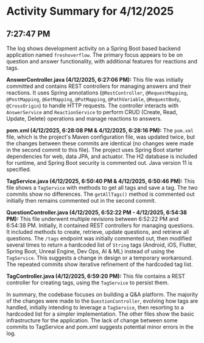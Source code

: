 # Activity Summary for 4/12/2025

## 7:27:47 PM
The log shows development activity on a Spring Boot based backend application named `freshoverflow`.  The primary focus appears to be on question and answer functionality, with additional features for reactions and tags.

**AnswerController.java (4/12/2025, 6:27:06 PM):** This file was initially committed and contains REST controllers for managing answers and their reactions.  It uses Spring annotations (`@RestController`, `@RequestMapping`, `@PostMapping`, `@GetMapping`, `@PutMapping`, `@PathVariable`, `@RequestBody`, `@CrossOrigin`) to handle HTTP requests.  The controller interacts with `AnswerService` and `ReactionService` to perform CRUD (Create, Read, Update, Delete) operations and manage reactions to answers.

**pom.xml (4/12/2025, 6:28:08 PM & 4/12/2025, 6:28:16 PM):** The `pom.xml` file, which is the project's Maven configuration file, was updated twice, but the changes between these commits are identical (no changes were made in the second commit to this file). The project uses Spring Boot starter dependencies for web, data JPA, and actuator.  The H2 database is included for runtime, and Spring Boot security is commented out.  Java version 11 is specified.

**TagService.java (4/12/2025, 6:50:40 PM & 4/12/2025, 6:50:46 PM):** This file shows a `TagService` with methods to get all tags and save a tag.  The two commits show no differences. The `getAllTags()` method is commented out initially then remains commented out in the second commit.

**QuestionController.java (4/12/2025, 6:52:22 PM - 4/12/2025, 6:54:38 PM):** This file underwent multiple revisions between 6:52:22 PM and 6:54:38 PM.  Initially, it contained REST controllers for managing questions. It included methods to create, retrieve, update questions, and retrieve all questions.  The `/tags` endpoint was initially commented out, then modified several times to return a hardcoded list of `String` tags (Android, iOS, Flutter, Spring Boot, Unreal Engine, Dev Ops, AI & ML) instead of using the `TagService`. This suggests a change in design or a temporary workaround.  The repeated commits show iterative refinement of the hardcoded tag list.


**TagController.java (4/12/2025, 6:59:20 PM):** This file contains a REST controller for creating tags, using the `TagService` to persist them.

In summary, the codebase focuses on building a Q&A platform. The majority of the changes were made to the `QuestionController`, evolving how tags are handled, initially intending to leverage a `TagService`, then resorting to a hardcoded list for a simpler implementation.  The other files show the basic infrastructure for the application.  The lack of change between some commits to TagService and pom.xml suggests potential minor errors in the log.
